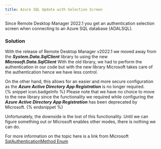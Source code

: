 ```yaml
---
title: Azure SQL Update with Selection Screen
---
```

Since Remote Desktop Manager 2022.1 you get an authentication selection screen when connecting to an Azure SQL database (ADALSQL).
### Solution
With the release of Remote Desktop Manager v2022.1 we moved away from the ***System.Data.SqlClient*** library to using the new ***Microsoft.Data.SqlClient*** With the old library, we had to perform the authentication in our code but with the new library Microsoft takes care of the authentication hence we have less control.  

On the other hand, this allows for an easier and more secure configuration as the ***Azure Active Directory App Registration*** is no longer required.  
{% snippet icon.badgeInfo %}
Please note that we have no choice to move to the new library since the functionality we required while configuring the ***Azure Active Directory App Registration*** has been deprecated by Microsoft.
{% endsnippet %}  

Unfortunately, the downside is the lost of this functionality. Until we can figure something out or Microsoft enables other modes, there is nothing we can do.  

For more information on the topic here is a link from Microsoft [SqlAuthenticationMethod Enum](https://docs.microsoft.com/en-us/dotnet/api/microsoft.data.sqlclient.sqlauthenticationmethod?view=sqlclient-dotnet-standard-4.1)
